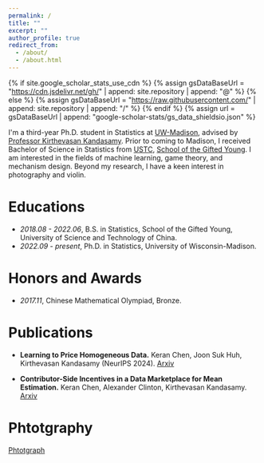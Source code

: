 ```yaml
---
permalink: /
title: ""
excerpt: ""
author_profile: true
redirect_from: 
  - /about/
  - /about.html
---
```


{% if site.google_scholar_stats_use_cdn %}
{% assign gsDataBaseUrl = "https://cdn.jsdelivr.net/gh/" | append: site.repository | append: "@" %}
{% else %}
{% assign gsDataBaseUrl = "https://raw.githubusercontent.com/" | append: site.repository | append: "/" %}
{% endif %}
{% assign url = gsDataBaseUrl | append: "google-scholar-stats/gs_data_shieldsio.json" %}

<span class='anchor' id='about-me'></span>


I'm a third-year Ph.D. student in Statistics at [UW-Madison](https://www.wisc.edu/), advised by [Professor Kirthevasan Kandasamy](https://pages.cs.wisc.edu/~kandasamy/index.html). Prior to coming to Madison, I received Bachelor of Science in Statistics from [USTC](https://en.ustc.edu.cn/), [School of the Gifted Young](https://en.scgy.ustc.edu.cn/). I am interested in the fields of machine learning, game theory, and mechanism design. Beyond my research, I have a keen interest in photography and violin.

# Educations
- *2018.08 - 2022.06*, B.S. in Statistics, School of the Gifted Young, University of Science and Technology of China. 
- *2022.09 - present*, Ph.D. in Statistics, University of Wisconsin-Madison.

# Honors and Awards
- *2017.11*, Chinese Mathematical Olympiad, Bronze.

# Publications 
- **Learning to Price Homogeneous Data.** 
  Keran Chen, Joon Suk Huh, Kirthevasan Kandasamy (NeurIPS 2024). [Arxiv](https://arxiv.org/abs/2407.05484)

- **Contributor-Side Incentives in a Data Marketplace for Mean Estimation.** 
  Keran Chen, Alexander Clinton, Kirthevasan Kandasamy. [Arxiv](https://arxiv.org/abs/2502.16052)

# Phtotgraphy 
  [Phtotgraph](https://docs.google.com/document/d/1aUF2p1PiZEmNHoGkYVa8Au1QCvwlZp-_xTNDjL4nwP0/edit?tab=t.0)
  
  







